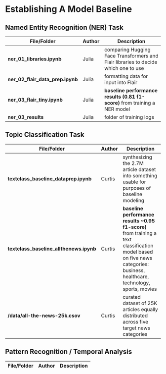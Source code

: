 # Establishing A Model Baseline

## Named Entity Recognition (NER) Task

| File/Folder | Author | Description |
| --- | --- | --- |
| **ner_01_libraries.ipynb** | Julia | comparing Hugging Face Transformers and Flair libraries to decide which one to use |
| **ner_02_flair_data_prep.ipynb** | Julia | formatting data for input into Flair |
| **ner_03_flair_tiny.ipynb** | Julia | **baseline performance results (0.81 f1-score)** from training a NER model |
| **ner_03_results** | Julia | folder of training logs |

## Topic Classification Task

| File/Folder | Author | Description |
| --- | --- | --- |
| **textclass_baseline_dataprep.ipynb** | Curtis | synthesizing the 2.7M article dataset into something usable for purposes of baseline modeling |
| **textclass_baseline_allthenews.ipynb** | Curtis | **baseline performance results ~0.95 f1-score)** from training a text classification model based on five news categories: business, healthcare, technology, sports, movies|
| **/data/all-the-news-25k.csov** | Curtis | curated dataset of 25K articles equally distributed across five target news categories  |

## Pattern Recognition / Temporal Analysis

| File/Folder | Author | Description |
| --- | --- | --- |
